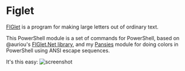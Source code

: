 # Figlet

[FIGlet](http://www.figlet.org/) is a program for making large letters out of ordinary text.

This PowerShell module is a set of commands for PowerShell, based on @auriou's [FIGlet.Net library](https://github.com/auriou/FIGlet), and my [Pansies](/PoshCode/Pansies) module for doing colors in PowerShell using ANSI escape sequences.

It's this easy:
![screenshot](https://raw.githubusercontent.com/Jaykul/Figlet/resources/screenshot.png)
